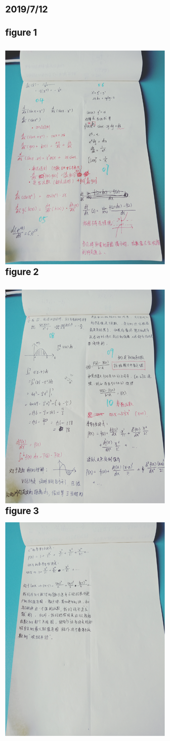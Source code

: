 2019/7/12
===========  
figure 1
===========
  ![image text](https://github.com/guanyang123/100days/blob/master/image/31.1.jpg)  
figure 2
===========
  ![image text](https://github.com/guanyang123/100days/blob/master/image/32.1.jpg)  
figure 3
===========
  ![image text](https://github.com/guanyang123/100days/blob/master/image/32.2.jpg)
